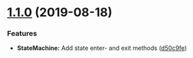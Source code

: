 # [1.1.0](https://github.com/hmasr/ts-fence/compare/v1.0.2...v1.1.0) (2019-08-18)


### Features

* **StateMachine:** Add state enter- and exit methods ([d50c9fe](https://github.com/hmasr/ts-fence/commit/d50c9fe))
